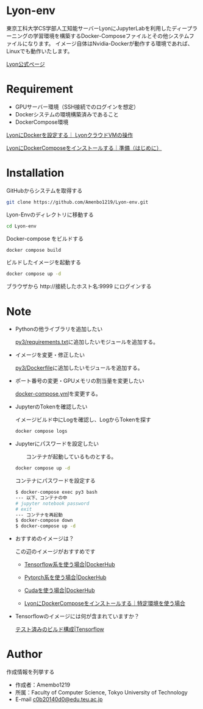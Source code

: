 # Lyon-env

東京工科大学CS学部人工知能サーバーLyonにJupyterLabを利用したディープラーニングの学習環境を構築するDocker-Composeファイルとその他システムファイルになります。
イメージ自体はNvidia-Dockerが動作する環境であれば、Linuxでも動作いたします。

[Lyon公式ページ](https://sites.google.com/edu.teu.ac.jp/cscloud)

# Requirement

* GPUサーバー環境（SSH接続でのログインを想定）
* Dockerシステムの環境構築済みであること
* DockerCompose環境

[LyonにDockerを設定する｜ LyonクラウドVMの操作](https://sites.google.com/edu.teu.ac.jp/cscloud#h.89lswy9teuzt)

[LyonにDockerComposeをインストールする｜準備（はじめに）](https://power-banana-14a.notion.site/Lyon-JupyerLab-20230428-c4e3134fe8174bf3b6310cdd286d3a2b)


# Installation

GitHubからシステムを取得する
```bash
git clone https://github.com/Amenbo1219/Lyon-env.git
```
Lyon-Envのディレクトリに移動する
```bash
cd Lyon-env
```
Docker-compose をビルドする
```bash
docker compose build
```
ビルドしたイメージを起動する
```bash
docker compose up -d
```
ブラウザから http://接続したホスト名:9999 にログインする

# Note

* Pythonの他ライブラリを追加したい

     [py3/requirements.txt](py3/requirements.txt)に追加したいモジュールを追加する。
* イメージを変更・修正したい

     [py3/Dockerfile](py3/Dockerfile)に追加したいモジュールを追加する。

* ポート番号の変更・GPUメモリの割当量を変更したい

     [docker-compose.yml](docker-compose.yml)を変更する。
* JupyterのTokenを確認したい

     イメージビルド中にLogを確認し、LogからTokenを探す
    ```bash
    docker compose logs
    ```
* Jupyterにパスワードを設定したい

    　　コンテナが起動しているものとする。

    ```bash
    docker compose up -d
    ```
    コンテナにパスワードを設定する
    ```bash
    $ docker-compose exec py3 bash
    --- 以下、コンテナの中
    # jupyter notebook password
    # exit
    --- コンテナを再起動
    $ docker-compose down
    $ docker-compose up -d
    ```
* おすすめのイメージは？

    この辺のイメージがおすすめです

    * [Tensorflow系を使う場合|DockerHub](https://hub.docker.com/r/tensorflow/tensorflow/tags)

    * [Pytorch系を使う場合|DockerHub](https://hub.docker.com/r/pytorch/pytorch/tags)

    * [Cudaを使う場合|DockerHub](https://hub.docker.com/r/nvidia/cuda/tags)

    * [LyonにDockerComposeをインストールする｜特定環境を使う場合](https://sites.google.com/edu.teu.ac.jp/cscloud#h.d6y8bo3ee6h1)

* Tensorflowのイメージには何が含まれていますか？

     [テスト済みのビルド構成|Tensorflow](https://www.tensorflow.org/install/source?hl=ja#gpu)



# Author

作成情報を列挙する

* 作成者：Amembo1219
* 所属：Faculty of Computer Science, Tokyo University of Technology 
* E-mail c0b20140d0@edu.teu.ac.jp

